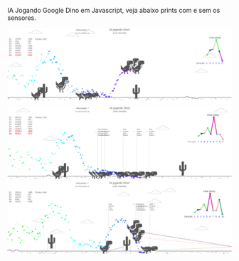 IA Jogando Google Dino em Javascript, veja abaixo prints com e sem os sensores.

![Alt text](assets/asset1.png?raw=true "Brick Breacker")
![Alt text](assets/asset2.png?raw=true "Brick Breacker")
![Alt text](assets/asset3.png?raw=true "Brick Breacker")